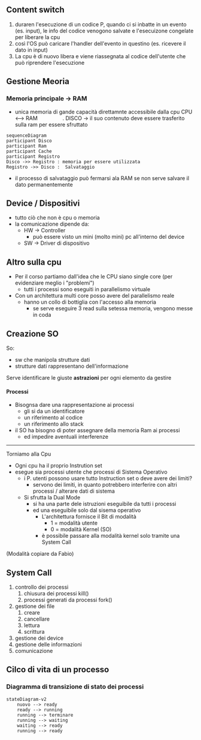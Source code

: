 ## Content switch
1. duraren l'esecuzione di un codice P, quando ci si inbatte in un evento (es. input), le info del codice venogono salvate e l'esecuizone congelate per liberare la cpu
1. così l'OS può caricare l'handler dell'evento in questino (es. ricevere il dato in input)
3. La cpu è di nuovo libera e viene riassegnata al codice dell'utente che può riprendere l'esecuzione

## Gestione Meoria
### Memoria principale -> RAM
- unica memoria di gande capacità direttamnte accessibile dalla cpu
CPU <--> RAM  $\ \ \ \ \ \ \ \ \ \ \ \ \ \ \ \  .$ DISCO -> il suo contenuto deve essere trasferito sulla ram per essere sfruttato 


```mermaid
sequenceDiagram 
participant Disco 
participant Ram
participant Cache 
participant Registro
Disco ->> Registro : memoria per essere utilizzata
Registro ->> Disco :  Salvataggio

```
- il processo di salvataggio può fermarsi ala RAM se non serve salvare il dato permanentemente

## Device / Dispositivi
- tutto ciò che non è cpu o memoria
- la comunicazione dipende da:
	- HW -> Controller
		- può essere visto un mini (molto mini) pc all'interno del device 
	- SW -> Driver di dispositivo 
	
## Altro sulla cpu
-  Per il corso partiamo dall'idea che le CPU siano single core (per evidenziare meglio i "problemi")
	- tutti i processi sono eseguiti in parallelismo virtuale  
-  Con un architettura multi core posso avere del parallelismo reale
	- hanno un collo di bottiglia con l'accesso alla memoria
		- se serve eseguire 3 read sulla setessa memoria, vengono messe in coda


## Creazione SO
 So:
 - sw che manipola strutture dati
 - strutture dati rappresentano dell'informazione

Serve identificare le giuste **astrazioni** per ogni elemento da gestire

#### Processi
- Bisognsa dare una rappresentazione ai processi
	- gli si da un identificatore
	-  un riferimento al codice
	-  un riferimento allo stack
- il SO ha bisogno di poter assegnare della memoria Ram ai processi
	- ed impedire aventuali interferenze

--------------
Torniamo alla Cpu

- Ogni cpu ha il proprio Instrution set
- esegue sia processi utente che processi di Sistema Operativo
	- i P. utenti possono usare tutto Instruction set o deve avere dei limiti? 
		- servono dei limiti, in quanto potrebbero interferire con altri processi / alterare dati di sistema
	- Si sfrutta la Dual Mode
		- si ha una parte dele istruzioni eseguibile da tutti i processi
		- ed una eseguibile solo dal sisema operativo  
			- L'architettura fornisce il Bit di modalità
				- 1 = modalità utente
				- 0 = modalità Kernel (SO)
			- è possibile passare alla modalità kernel solo tramite una System Call    

(Modalità copiare da Fabio)

## System Call
1. controllo dei processi
	1. chiusura dei processi kill()
	2. processi generati da processi fork()
2. gestione dei file
	1.  creare 
	2.  cancellare
	3.  lettura
	4.  scrittura
3. gestione dei device
4. gestione delle informazioni
5. comunicazione


## Cilco di vita di un processo
### Diagramma di transizione di stato dei processi
```mermaid 
stateDiagram-v2
	nuovo --> ready
	ready --> running
	running --> terminare
	running --> waiting
	waiting --> ready
	running --> ready

```